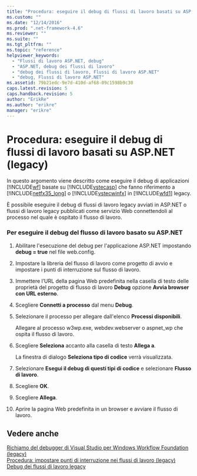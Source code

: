 ```yaml
---
title: "Procedura: eseguire il debug di flussi di lavoro basati su ASP.NET (legacy) | Microsoft Docs"
ms.custom: ""
ms.date: "12/14/2016"
ms.prod: ".net-framework-4.6"
ms.reviewer: ""
ms.suite: ""
ms.tgt_pltfrm: ""
ms.topic: "reference"
helpviewer_keywords: 
  - "Flussi di lavoro ASP.NET, debug"
  - "ASP.NET, debug dei flussi di lavoro"
  - "debug dei flussi di lavoro, Flussi di lavoro ASP.NET"
  - "debug, Flussi di lavoro ASP.NET"
ms.assetid: 79b21edc-9e7d-410d-af68-09c1598b9c30
caps.latest.revision: 5
caps.handback.revision: 5
author: "ErikRe"
ms.author: "erikre"
manager: "erikre"
---
```

# Procedura: eseguire il debug di flussi di lavoro basati su ASP.NET (legacy)
In questo argomento viene descritto come eseguire il debug di applicazioni [!INCLUDE[wf](../workflow-designer/includes/wf_md.md)] basate su [!INCLUDE[vstecasp](../code-quality/includes/vstecasp_md.md)] che fanno riferimento a [!INCLUDE[netfx35_long](../workflow-designer/includes/netfx35_long_md.md)] o [!INCLUDE[vstecwinfx](../workflow-designer/includes/vstecwinfx_md.md)] in [!INCLUDE[wfd1](../workflow-designer/includes/wfd1_md.md)] legacy.  
  
 È possibile eseguire il debug di flussi di lavoro legacy avviati in ASP.NET o flussi di lavoro legacy pubblicati come servizio Web connettendoli al processo nel quale è ospitato il flusso di lavoro.  
  
### Per eseguire il debug del flusso di lavoro basato su ASP.NET  
  
1.  Abilitare l'esecuzione del debug per l'applicazione ASP.NET impostando **debug \= true** nel file web.config.  
  
2.  Impostare la libreria del flusso di lavoro come progetto di avvio e impostare i punti di interruzione sul flusso di lavoro.  
  
3.  Immettere l’URL della pagina Web predefinita nella casella di testo delle proprietà del progetto di flusso di lavoro **Debug** opzione **Avvia browser con URL esterno**.  
  
4.  Scegliere **Connetti a processo** dal menu **Debug**.  
  
5.  Selezionare il processo per allegare dall'elenco **Processi disponibili**.  
  
     Allegare al processo w3wp.exe, webdev.webserver o aspnet\_wp che ospita il flusso di lavoro.  
  
6.  Scegliere **Seleziona** accanto alla casella di testo **Allega a**.  
  
     La finestra di dialogo **Seleziona tipo di codice** verrà visualizzata.  
  
7.  Selezionare **Esegui il debug di questi tipi di codice** e selezionare **Flusso di lavoro**.  
  
8.  Scegliere **OK**.  
  
9. Scegliere **Allega**.  
  
10. Aprire la pagina Web predefinita in un browser e avviare il flusso di lavoro.  
  
## Vedere anche  
 [Richiamo del debugger di Visual Studio per Windows Workflow Foundation \(legacy\)](../workflow-designer/invoking-the-visual-studio-debugger-for-windows-workflow-foundation-legacy.md)   
 [Procedura: impostare punti di interruzione nei flussi di lavoro \(legacy\)](../workflow-designer/how-to-set-breakpoints-in-workflows-legacy.md)   
 [Debug dei flussi di lavoro legacy](../workflow-designer/debugging-legacy-workflows.md)